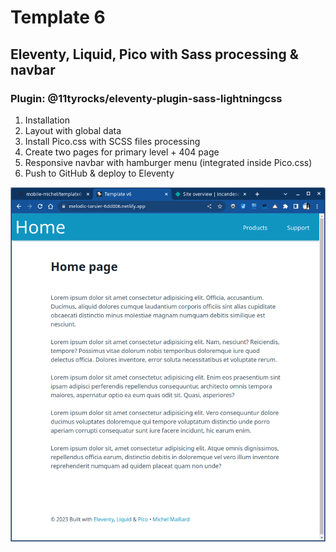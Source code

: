 # Template 6

## Eleventy, Liquid, Pico with Sass processing & navbar

### Plugin: @11tyrocks/eleventy-plugin-sass-lightningcss

1. Installation
2. Layout with global data
3. Install Pico.css with SCSS files processing
4. Create two pages for primary level + 404 page
5. Responsive navbar with hamburger menu (integrated inside Pico.css)
6. Push to GitHub & deploy to Eleventy

![Screenshot Template 6](template6.png)